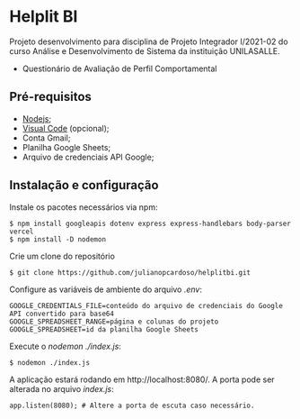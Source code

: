 # Helplit BI

Projeto desenvolvimento para disciplina de Projeto Integrador I/2021-02 do curso Análise e Desenvolvimento de Sistema da instituição UNILASALLE.

 - Questionário de Avaliação de Perfil Comportamental

## Pré-requisitos

 - [Nodejs](https://nodejs.org/en/); 
 - [Visual Code](https://code.visualstudio.com/download) (opcional); 
 - Conta Gmail; 
 - Planilha Google Sheets; 
 - Arquivo de credenciais API Google;

## Instalação e configuração

Instale os pacotes necessários via npm:

    $ npm install googleapis dotenv express express-handlebars body-parser vercel
    $ npm install -D nodemon

Crie um clone do repositório   

    $ git clone https://github.com/julianopcardoso/helplitbi.git

Configure as variáveis de ambiente do arquivo *.env*:

    GOOGLE_CREDENTIALS_FILE=conteúdo do arquivo de credenciais do Google API convertido para base64
    GOOGLE_SPREADSHEET_RANGE=página e colunas do projeto
    GOOGLE_SPREADSHEET=id da planilha Google Sheets   

Execute o *nodemon ./index.js*:

    $ nodemon ./index.js

A aplicação estará rodando em http://localhost:8080/. 
A porta pode ser alterada no arquivo *index.js*:

    app.listen(8080); # Altere a porta de escuta caso necessário.
